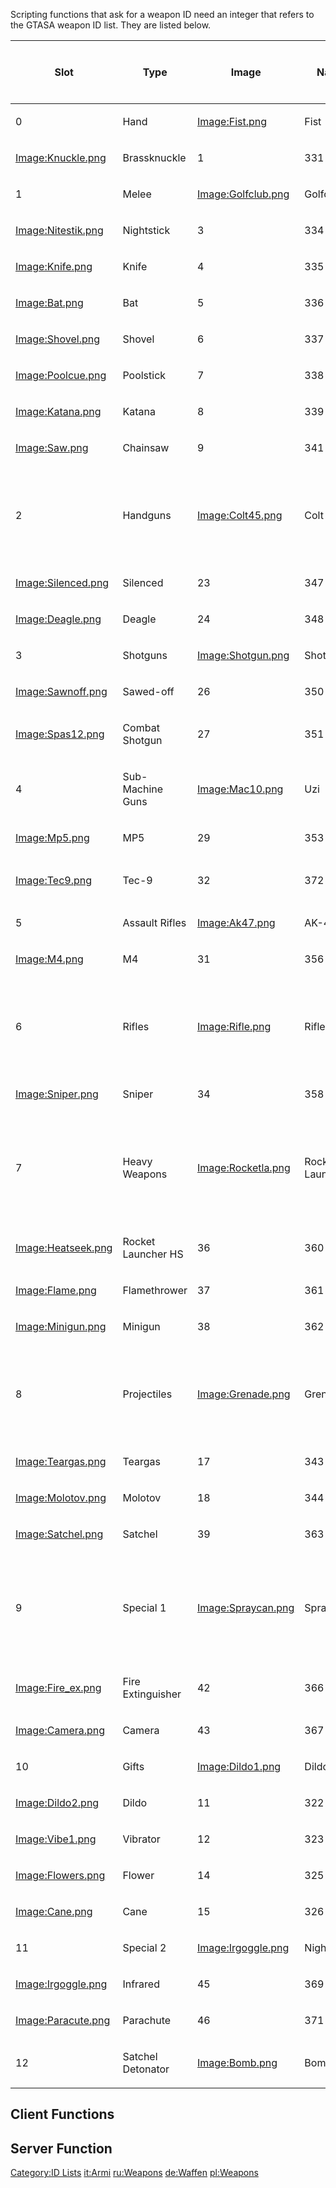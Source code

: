 Scripting functions that ask for a weapon ID need an integer that refers to the GTASA weapon ID list. They are listed below.

<table>
<thead>
<tr class="header">
<th><p>Slot</p></th>
<th><p>Type</p></th>
<th><p>Image</p></th>
<th><p>Name</p></th>
<th><p>ID</p></th>
<th><p>Model ID</p></th>
<th><p>Clip</p></th>
<th><p>Sharing slot ammo</p></th>
</tr>
</thead>
<tbody>
<tr class="odd">
<td><p>0</p></td>
<td><p>Hand</p></td>
<td><p><a href="/Image:Fist.png.md" title="wikilink">Image:Fist.png</a></p></td>
<td><p>Fist</p></td>
<td><p>0</p></td>
<td><p>-</p></td>
<td><p>-</p></td>
<td><p>-</p></td>
</tr>
<tr class="even">
<td><p><a href="/Image:Knuckle.png.md" title="wikilink">Image:Knuckle.png</a></p></td>
<td><p>Brassknuckle</p></td>
<td><p>1</p></td>
<td><p>331</p></td>
<td><p>-</p></td>
</tr>
<tr class="odd">
<td><p>1</p></td>
<td><p>Melee</p></td>
<td><p><a href="/Image:Golfclub.png.md" title="wikilink">Image:Golfclub.png</a></p></td>
<td><p>Golfclub</p></td>
<td><p>2</p></td>
<td><p>333</p></td>
<td><p>-</p></td>
<td><p>-</p></td>
</tr>
<tr class="even">
<td><p><a href="/Image:Nitestik.png.md" title="wikilink">Image:Nitestik.png</a></p></td>
<td><p>Nightstick</p></td>
<td><p>3</p></td>
<td><p>334</p></td>
<td><p>-</p></td>
</tr>
<tr class="odd">
<td><p><a href="/Image:Knife.png.md" title="wikilink">Image:Knife.png</a></p></td>
<td><p>Knife</p></td>
<td><p>4</p></td>
<td><p>335</p></td>
<td><p>-</p></td>
</tr>
<tr class="even">
<td><p><a href="/Image:Bat.png.md" title="wikilink">Image:Bat.png</a></p></td>
<td><p>Bat</p></td>
<td><p>5</p></td>
<td><p>336</p></td>
<td><p>-</p></td>
</tr>
<tr class="odd">
<td><p><a href="/Image:Shovel.png.md" title="wikilink">Image:Shovel.png</a></p></td>
<td><p>Shovel</p></td>
<td><p>6</p></td>
<td><p>337</p></td>
<td><p>-</p></td>
</tr>
<tr class="even">
<td><p><a href="/Image:Poolcue.png.md" title="wikilink">Image:Poolcue.png</a></p></td>
<td><p>Poolstick</p></td>
<td><p>7</p></td>
<td><p>338</p></td>
<td><p>-</p></td>
</tr>
<tr class="odd">
<td><p><a href="/Image:Katana.png.md" title="wikilink">Image:Katana.png</a></p></td>
<td><p>Katana</p></td>
<td><p>8</p></td>
<td><p>339</p></td>
<td><p>-</p></td>
</tr>
<tr class="even">
<td><p><a href="/Image:Saw.png.md" title="wikilink">Image:Saw.png</a></p></td>
<td><p>Chainsaw</p></td>
<td><p>9</p></td>
<td><p>341</p></td>
<td><p>-</p></td>
</tr>
<tr class="odd">
<td><p>2</p></td>
<td><p>Handguns</p></td>
<td><p><a href="/Image:Colt45.png.md" title="wikilink">Image:Colt45.png</a></p></td>
<td><p>Colt 45</p></td>
<td><p>22</p></td>
<td><p>346</p></td>
<td><p>17 (34)</p></td>
<td><p><strong>No</strong><br />
<em>Replacing handgun resets slot 2 ammo</em></p></td>
</tr>
<tr class="even">
<td><p><a href="/Image:Silenced.png.md" title="wikilink">Image:Silenced.png</a></p></td>
<td><p>Silenced</p></td>
<td><p>23</p></td>
<td><p>347</p></td>
<td><p>17</p></td>
</tr>
<tr class="odd">
<td><p><a href="/Image:Deagle.png.md" title="wikilink">Image:Deagle.png</a></p></td>
<td><p>Deagle</p></td>
<td><p>24</p></td>
<td><p>348</p></td>
<td><p>7</p></td>
</tr>
<tr class="even">
<td><p>3</p></td>
<td><p>Shotguns</p></td>
<td><p><a href="/Image:Shotgun.png.md" title="wikilink">Image:Shotgun.png</a></p></td>
<td><p>Shotgun</p></td>
<td><p>25</p></td>
<td><p>349</p></td>
<td><p>1</p></td>
<td><p>Yes</p></td>
</tr>
<tr class="odd">
<td><p><a href="/Image:Sawnoff.png.md" title="wikilink">Image:Sawnoff.png</a></p></td>
<td><p>Sawed-off</p></td>
<td><p>26</p></td>
<td><p>350</p></td>
<td><p>2 (4)</p></td>
</tr>
<tr class="even">
<td><p><a href="/Image:Spas12.png.md" title="wikilink">Image:Spas12.png</a></p></td>
<td><p>Combat Shotgun</p></td>
<td><p>27</p></td>
<td><p>351</p></td>
<td><p>7</p></td>
</tr>
<tr class="odd">
<td><p>4</p></td>
<td><p>Sub-Machine Guns</p></td>
<td><p><a href="/Image:Mac10.png.md" title="wikilink">Image:Mac10.png</a></p></td>
<td><p>Uzi</p></td>
<td><p>28</p></td>
<td><p>352</p></td>
<td><p>50 (100)</p></td>
<td><p>Yes</p></td>
</tr>
<tr class="even">
<td><p><a href="/Image:Mp5.png.md" title="wikilink">Image:Mp5.png</a></p></td>
<td><p>MP5</p></td>
<td><p>29</p></td>
<td><p>353</p></td>
<td><p>30</p></td>
</tr>
<tr class="odd">
<td><p><a href="/Image:Tec9.png.md" title="wikilink">Image:Tec9.png</a></p></td>
<td><p>Tec-9</p></td>
<td><p>32</p></td>
<td><p>372</p></td>
<td><p>50 (100)</p></td>
</tr>
<tr class="even">
<td><p>5</p></td>
<td><p>Assault Rifles</p></td>
<td><p><a href="/Image:Ak47.png.md" title="wikilink">Image:Ak47.png</a></p></td>
<td><p>AK-47</p></td>
<td><p>30</p></td>
<td><p>355</p></td>
<td><p>30</p></td>
<td><p>Yes</p></td>
</tr>
<tr class="odd">
<td><p><a href="/Image:M4.png.md" title="wikilink">Image:M4.png</a></p></td>
<td><p>M4</p></td>
<td><p>31</p></td>
<td><p>356</p></td>
<td><p>50</p></td>
</tr>
<tr class="even">
<td><p>6</p></td>
<td><p>Rifles</p></td>
<td><p><a href="/Image:Rifle.png.md" title="wikilink">Image:Rifle.png</a></p></td>
<td><p>Rifle</p></td>
<td><p>33</p></td>
<td><p>357</p></td>
<td><p>1</p></td>
<td><p><strong>No</strong><br />
<em>Replacing rifle resets slot 6 ammo</em></p></td>
</tr>
<tr class="odd">
<td><p><a href="/Image:Sniper.png.md" title="wikilink">Image:Sniper.png</a></p></td>
<td><p>Sniper</p></td>
<td><p>34</p></td>
<td><p>358</p></td>
<td><p>1</p></td>
</tr>
<tr class="even">
<td><p>7</p></td>
<td><p>Heavy Weapons</p></td>
<td><p><a href="/Image:Rocketla.png.md" title="wikilink">Image:Rocketla.png</a></p></td>
<td><p>Rocket Launcher</p></td>
<td><p>35</p></td>
<td><p>359</p></td>
<td><p>1</p></td>
<td><p><strong>No</strong><br />
<em>Replacing heavy weapon resets slot 7 ammo</em></p></td>
</tr>
<tr class="odd">
<td><p><a href="/Image:Heatseek.png.md" title="wikilink">Image:Heatseek.png</a></p></td>
<td><p>Rocket Launcher HS</p></td>
<td><p>36</p></td>
<td><p>360</p></td>
<td><p>1</p></td>
</tr>
<tr class="even">
<td><p><a href="/Image:Flame.png.md" title="wikilink">Image:Flame.png</a></p></td>
<td><p>Flamethrower</p></td>
<td><p>37</p></td>
<td><p>361</p></td>
<td><p>50</p></td>
</tr>
<tr class="odd">
<td><p><a href="/Image:Minigun.png.md" title="wikilink">Image:Minigun.png</a></p></td>
<td><p>Minigun</p></td>
<td><p>38</p></td>
<td><p>362</p></td>
<td><p>500</p></td>
</tr>
<tr class="even">
<td><p>8</p></td>
<td><p>Projectiles</p></td>
<td><p><a href="/Image:Grenade.png.md" title="wikilink">Image:Grenade.png</a></p></td>
<td><p>Grenade</p></td>
<td><p>16</p></td>
<td><p>342</p></td>
<td><p>1</p></td>
<td><p><strong>No</strong><br />
<em>Replacing projectile resets slot 8 ammo</em></p></td>
</tr>
<tr class="odd">
<td><p><a href="/Image:Teargas.png.md" title="wikilink">Image:Teargas.png</a></p></td>
<td><p>Teargas</p></td>
<td><p>17</p></td>
<td><p>343</p></td>
<td><p>1</p></td>
</tr>
<tr class="even">
<td><p><a href="/Image:Molotov.png.md" title="wikilink">Image:Molotov.png</a></p></td>
<td><p>Molotov</p></td>
<td><p>18</p></td>
<td><p>344</p></td>
<td><p>1</p></td>
</tr>
<tr class="odd">
<td><p><a href="/Image:Satchel.png.md" title="wikilink">Image:Satchel.png</a></p></td>
<td><p>Satchel</p></td>
<td><p>39</p></td>
<td><p>363</p></td>
<td><p>1</p></td>
</tr>
<tr class="even">
<td><p>9</p></td>
<td><p>Special 1</p></td>
<td><p><a href="/Image:Spraycan.png.md" title="wikilink">Image:Spraycan.png</a></p></td>
<td><p>Spraycan</p></td>
<td><p>41</p></td>
<td><p>365</p></td>
<td><p>500</p></td>
<td><p><strong>No</strong><br />
<em>Replacing slot 9 weapon resets slot 9 ammo</em></p></td>
</tr>
<tr class="odd">
<td><p><a href="/Image:Fire_ex.png.md" title="wikilink">Image:Fire_ex.png</a></p></td>
<td><p>Fire Extinguisher</p></td>
<td><p>42</p></td>
<td><p>366</p></td>
<td><p>500</p></td>
</tr>
<tr class="even">
<td><p><a href="/Image:Camera.png.md" title="wikilink">Image:Camera.png</a></p></td>
<td><p>Camera</p></td>
<td><p>43</p></td>
<td><p>367</p></td>
<td><p>36</p></td>
</tr>
<tr class="odd">
<td><p>10</p></td>
<td><p>Gifts</p></td>
<td><p><a href="/Image:Dildo1.png.md" title="wikilink">Image:Dildo1.png</a></p></td>
<td><p>Dildo</p></td>
<td><p>10</p></td>
<td><p>321</p></td>
<td><p>-</p></td>
<td><p>-</p></td>
</tr>
<tr class="even">
<td><p><a href="/Image:Dildo2.png.md" title="wikilink">Image:Dildo2.png</a></p></td>
<td><p>Dildo</p></td>
<td><p>11</p></td>
<td><p>322</p></td>
<td><p>-</p></td>
</tr>
<tr class="odd">
<td><p><a href="/Image:Vibe1.png.md" title="wikilink">Image:Vibe1.png</a></p></td>
<td><p>Vibrator</p></td>
<td><p>12</p></td>
<td><p>323</p></td>
<td><p>-</p></td>
</tr>
<tr class="even">
<td><p><a href="/Image:Flowers.png.md" title="wikilink">Image:Flowers.png</a></p></td>
<td><p>Flower</p></td>
<td><p>14</p></td>
<td><p>325</p></td>
<td><p>-</p></td>
</tr>
<tr class="odd">
<td><p><a href="/Image:Cane.png.md" title="wikilink">Image:Cane.png</a></p></td>
<td><p>Cane</p></td>
<td><p>15</p></td>
<td><p>326</p></td>
<td><p>-</p></td>
</tr>
<tr class="even">
<td><p>11</p></td>
<td><p>Special 2</p></td>
<td><p><a href="/Image:Irgoggle.png.md" title="wikilink">Image:Irgoggle.png</a></p></td>
<td><p>Nightvision</p></td>
<td><p>44</p></td>
<td><p>368</p></td>
<td><p>-</p></td>
<td><p>-</p></td>
</tr>
<tr class="odd">
<td><p><a href="/Image:Irgoggle.png.md" title="wikilink">Image:Irgoggle.png</a></p></td>
<td><p>Infrared</p></td>
<td><p>45</p></td>
<td><p>369</p></td>
<td><p>-</p></td>
</tr>
<tr class="even">
<td><p><a href="/Image:Paracute.png.md" title="wikilink">Image:Paracute.png</a></p></td>
<td><p>Parachute</p></td>
<td><p>46</p></td>
<td><p>371</p></td>
<td><p>-</p></td>
</tr>
<tr class="odd">
<td><p>12</p></td>
<td><p>Satchel Detonator</p></td>
<td><p><a href="/Image:Bomb.png.md" title="wikilink">Image:Bomb.png</a></p></td>
<td><p>Bomb</p></td>
<td><p>40</p></td>
<td><p>364</p></td>
<td><p>-</p></td>
<td><p>-</p></td>
</tr>
</tbody>
</table>

Client Functions
----------------

Server Function
---------------

[Category:ID Lists](/docs/category:id_lists.md "wikilink") [it:Armi](/docs/it:armi.md "wikilink") [ru:Weapons](/docs/ru:weapons.md "wikilink") [de:Waffen](/docs/de:waffen.md "wikilink") [pl:Weapons](/docs/pl:weapons.md "wikilink")
